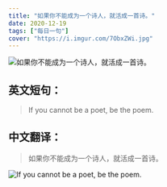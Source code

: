 ```yaml
---
title: "如果你不能成为一个诗人，就活成一首诗。"
date: 2020-12-19
tags: ["每日一句"]
cover: "https://i.imgur.com/7ObxZWi.jpg"
---
```


![如果你不能成为一个诗人，就活成一首诗。](https://i.imgur.com/TF6kbiK.jpg)

## 英文短句：
> If you cannot be a poet, be the poem. 

<!--more-->

## 中文翻译：
> 如果你不能成为一个诗人，就活成一首诗。

![If you cannot be a poet, be the poem. ](https://i.imgur.com/OST7zpd.jpg)

